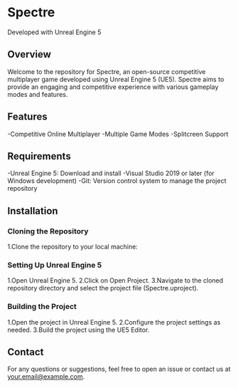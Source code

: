 # Spectre

Developed with Unreal Engine 5

## Overview
Welcome to the repository for Spectre, an open-source competitive multiplayer game developed using Unreal Engine 5 (UE5). Spectre aims to provide an engaging and competitive experience with various gameplay modes and features.

## Features
-Competitive Online Multiplayer
-Multiple Game Modes
-Splitcreen Support

## Requirements
-Unreal Engine 5: Download and install
-Visual Studio 2019 or later (for Windows development)
-Git: Version control system to manage the project repository

## Installation
### Cloning the Repository
1.Clone the repository to your local machine:

### Setting Up Unreal Engine 5
1.Open Unreal Engine 5.
2.Click on Open Project.
3.Navigate to the cloned repository directory and select the project file (Spectre.uproject).
### Building the Project
1.Open the project in Unreal Engine 5.
2.Configure the project settings as needed.
3.Build the project using the UE5 Editor.

## Contact
For any questions or suggestions, feel free to open an issue or contact us at your.email@example.com.
